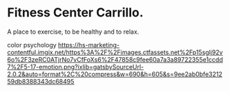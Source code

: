 # Fitness Center Carrillo. #
A place to exercise, to be healthy and to relax.

color psychology 
https://hs-marketing-contentful.imgix.net/https%3A%2F%2Fimages.ctfassets.net%2Fp15sglj92v6o%2F3zeRC0ATjrNo7vCfFoXs6%2F47858c9fee60a7a3a89722355e1ccdd7%2F5-17-emotion.png?ixlib=gatsbySourceUrl-2.0.2&auto=format%2C%20compress&w=690&h=605&s=9ee2ab0bfe321259db8388343dc68495